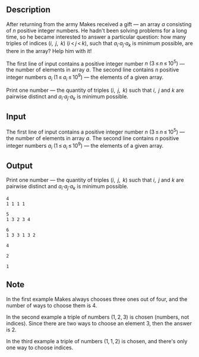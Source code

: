 ## Description

<div><p>After returning from the army Makes received a gift — an array <span class="tex-span"><i>a</i></span> consisting of <span class="tex-span"><i>n</i></span> positive integer numbers. He hadn't been solving problems for a long time, so he became interested to answer a particular question: how many triples of indices <span class="tex-span">(<i>i</i>, &nbsp;<i>j</i>, &nbsp;<i>k</i>)</span> (<span class="tex-span"><i>i</i> &lt; <i>j</i> &lt; <i>k</i></span>), such that <span class="tex-span"><i>a</i><sub class="lower-index"><i>i</i></sub>·<i>a</i><sub class="lower-index"><i>j</i></sub>·<i>a</i><sub class="lower-index"><i>k</i></sub></span> is minimum possible, are there in the array? Help him with it!</p></div><div class="input-specification"><p>The first line of input contains a positive integer number <span class="tex-span"><i>n</i>&nbsp;(3 ≤ <i>n</i> ≤ 10<sup class="upper-index">5</sup>)</span> — the number of elements in array <span class="tex-span"><i>a</i></span>. The second line contains <span class="tex-span"><i>n</i></span> positive integer numbers <span class="tex-span"><i>a</i><sub class="lower-index"><i>i</i></sub>&nbsp;(1 ≤ <i>a</i><sub class="lower-index"><i>i</i></sub> ≤ 10<sup class="upper-index">9</sup>)</span> — the elements of a given array.</p></div><div class="output-specification"><p>Print one number — the quantity of triples <span class="tex-span">(<i>i</i>, &nbsp;<i>j</i>, &nbsp;<i>k</i>)</span> such that <span class="tex-span"><i>i</i>, &nbsp;<i>j</i></span> and <span class="tex-span"><i>k</i></span> are pairwise distinct and <span class="tex-span"><i>a</i><sub class="lower-index"><i>i</i></sub>·<i>a</i><sub class="lower-index"><i>j</i></sub>·<i>a</i><sub class="lower-index"><i>k</i></sub></span> is minimum possible.</p></div>

## Input

<p>The first line of input contains a positive integer number <span class="tex-span"><i>n</i>&nbsp;(3 ≤ <i>n</i> ≤ 10<sup class="upper-index">5</sup>)</span> — the number of elements in array <span class="tex-span"><i>a</i></span>. The second line contains <span class="tex-span"><i>n</i></span> positive integer numbers <span class="tex-span"><i>a</i><sub class="lower-index"><i>i</i></sub>&nbsp;(1 ≤ <i>a</i><sub class="lower-index"><i>i</i></sub> ≤ 10<sup class="upper-index">9</sup>)</span> — the elements of a given array.</p>

## Output

<p>Print one number — the quantity of triples <span class="tex-span">(<i>i</i>, &nbsp;<i>j</i>, &nbsp;<i>k</i>)</span> such that <span class="tex-span"><i>i</i>, &nbsp;<i>j</i></span> and <span class="tex-span"><i>k</i></span> are pairwise distinct and <span class="tex-span"><i>a</i><sub class="lower-index"><i>i</i></sub>·<i>a</i><sub class="lower-index"><i>j</i></sub>·<i>a</i><sub class="lower-index"><i>k</i></sub></span> is minimum possible.</p>





```input1
4
1 1 1 1

```




```input2
5
1 3 2 3 4

```




```input3
6
1 3 3 1 3 2

```




```output1
4

```




```output2
2

```




```output3
1

```



## Note

<p>In the first example Makes always chooses three ones out of four, and the number of ways to choose them is <span class="tex-span">4</span>.</p><p>In the second example a triple of numbers <span class="tex-span">(1, 2, 3)</span> is chosen (numbers, not indices). Since there are two ways to choose an element <span class="tex-span">3</span>, then the answer is <span class="tex-span">2</span>.</p><p>In the third example a triple of numbers <span class="tex-span">(1, 1, 2)</span> is chosen, and there's only one way to choose indices.</p>
